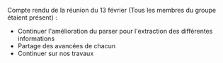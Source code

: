 Compte rendu de la réunion du 13 février (Tous les membres du groupe étaient présent) :
- Continuer l'amélioration du parser pour l'extraction des différentes informations
- Partage des avancées de chacun
- Continuer sur nos travaux